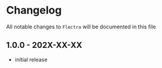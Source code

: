 # Changelog

All notable changes to `Flectra` will be documented in this file

## 1.0.0 - 202X-XX-XX

- initial release
